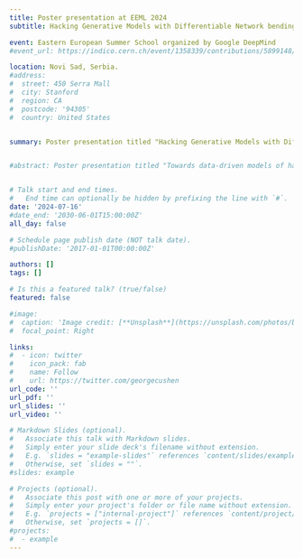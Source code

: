 ```yaml
---
title: Poster presentation at EEML 2024
subtitle: Hacking Generative Models with Differentiable Network bending

event: Eastern European Summer School organized by Google DeepMind
#event_url: https://indico.cern.ch/event/1358339/contributions/5899148/

location: Novi Sad, Serbia.
#address:
#  street: 450 Serra Mall
#  city: Stanford
#  region: CA
#  postcode: '94305'
#  country: United States


summary: Poster presentation titled "Hacking Generative Models with Differentiable Network bending" at the Eastern European Summer School, Novi Sad, Serbia.


#abstract: Poster presentation titled "Towards data-driven models of hadronization", with an associated paper and video, at the Machine Learning and the Physical Science Workshop at the 37th conference on Neural Information Processing Systems New Orleans, Louisiana, United States. 


# Talk start and end times.
#   End time can optionally be hidden by prefixing the line with `#`.
date: '2024-07-16'
#date_end: '2030-06-01T15:00:00Z'
all_day: false

# Schedule page publish date (NOT talk date).
#publishDate: '2017-01-01T00:00:00Z'

authors: []
tags: []

# Is this a featured talk? (true/false)
featured: false

#image:
#  caption: 'Image credit: [**Unsplash**](https://unsplash.com/photos/bzdhc5b3Bxs)'
#  focal_point: Right

links:
#  - icon: twitter
#    icon_pack: fab
#    name: Follow
#    url: https://twitter.com/georgecushen
url_code: ''
url_pdf: ''
url_slides: ''
url_video: ''

# Markdown Slides (optional).
#   Associate this talk with Markdown slides.
#   Simply enter your slide deck's filename without extension.
#   E.g. `slides = "example-slides"` references `content/slides/example-slides.md`.
#   Otherwise, set `slides = ""`.
#slides: example

# Projects (optional).
#   Associate this post with one or more of your projects.
#   Simply enter your project's folder or file name without extension.
#   E.g. `projects = ["internal-project"]` references `content/project/deep-learning/index.md`.
#   Otherwise, set `projects = []`.
#projects:
#  - example
---
```



